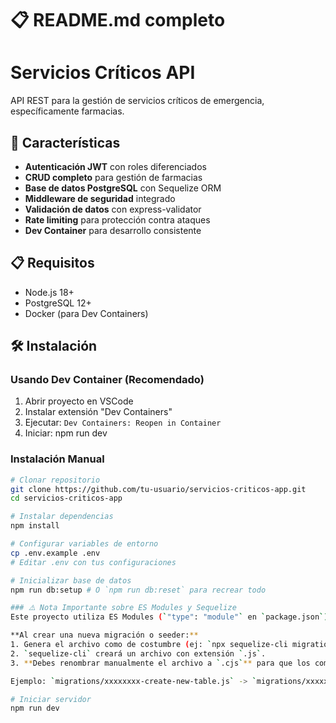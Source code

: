 # 📋 README.md completo 
# Servicios Críticos API

API REST para la gestión de servicios críticos de emergencia, específicamente farmacias.

## 🚀 Características

- **Autenticación JWT** con roles diferenciados
- **CRUD completo** para gestión de farmacias
- **Base de datos PostgreSQL** con Sequelize ORM
- **Middleware de seguridad** integrado
- **Validación de datos** con express-validator
- **Rate limiting** para protección contra ataques
- **Dev Container** para desarrollo consistente

## 📋 Requisitos

- Node.js 18+
- PostgreSQL 12+
- Docker (para Dev Containers)

## 🛠️ Instalación

### Usando Dev Container (Recomendado)
1. Abrir proyecto en VSCode
2. Instalar extensión "Dev Containers"
3. Ejecutar: `Dev Containers: Reopen in Container`
4. Iniciar: npm run dev

### Instalación Manual
```bash
# Clonar repositorio
git clone https://github.com/tu-usuario/servicios-criticos-app.git
cd servicios-criticos-app

# Instalar dependencias
npm install

# Configurar variables de entorno
cp .env.example .env
# Editar .env con tus configuraciones

# Inicializar base de datos
npm run db:setup # O `npm run db:reset` para recrear todo

### ⚠️ Nota Importante sobre ES Modules y Sequelize
Este proyecto utiliza ES Modules (`"type": "module"` en `package.json`). La versión actual de `sequelize-cli` (v6) requiere que los archivos de migración y seeder usen la extensión `.cjs` para ser compatibles.

**Al crear una nueva migración o seeder:**
1. Genera el archivo como de costumbre (ej: `npx sequelize-cli migration:generate --name create-new-table`).
2. `sequelize-cli` creará un archivo con extensión `.js`.
3. **Debes renombrar manualmente el archivo a `.cjs`** para que los comandos `npm run migrate` y `npm run seed` funcionen.

Ejemplo: `migrations/xxxxxxxx-create-new-table.js` -> `migrations/xxxxxxxx-create-new-table.cjs`

# Iniciar servidor
npm run dev
